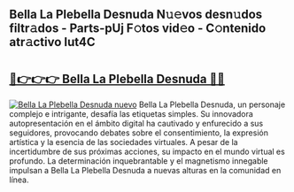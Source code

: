## Bella La Plebella Desnuda N𝚞𝚎vos desn𝚞dos filtr𝚊dos - Parts-pUj F𝚘tos vid𝚎o - C𝚘ntenido atr𝚊ctivo Iut4C

# <h2><a href="http://mb9stk.tromn.icu/?c=Bella+La+Plebella+Desnuda">🔗👉👉👉 Bella La Plebella Desnuda 🔗🔗</a></h2>

[![Bella La Plebella Desnuda nuevo](https://i.imgur.com/pEAQMta.gif)](http://mb9stk.tromn.icu/?c=Bella+La+Plebella+Desnuda)
Bella La Plebella Desnuda, un personaje complejo e intrigante, desafía las etiquetas simples. Su innovadora autopresentación en el ámbito digital ha cautivado y enfurecido a sus seguidores, provocando debates sobre el consentimiento, la expresión artística y la esencia de las sociedades virtuales. A pesar de la incertidumbre de sus próximas acciones, su impacto en el mundo virtual es profundo. La determinación inquebrantable y el magnetismo innegable impulsan a Bella La Plebella Desnuda a nuevas alturas en la comunidad en línea.
